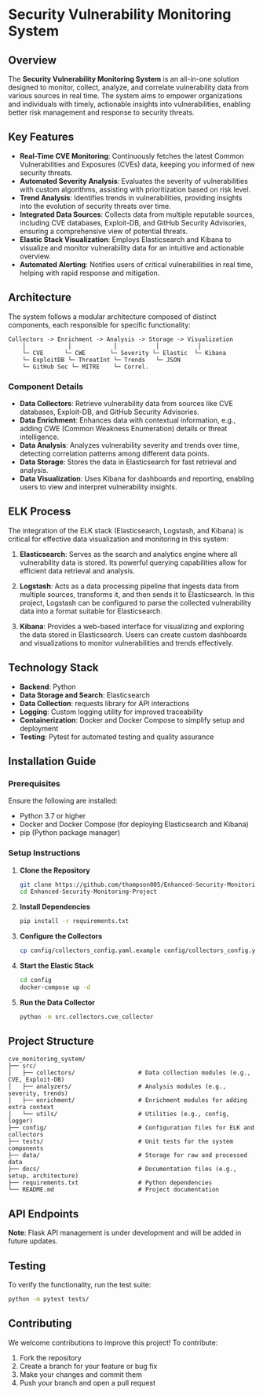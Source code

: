 # Security Vulnerability Monitoring System

## Overview
The **Security Vulnerability Monitoring System** is an all-in-one solution designed to monitor, collect, analyze, and correlate vulnerability data from various sources in real time. The system aims to empower organizations and individuals with timely, actionable insights into vulnerabilities, enabling better risk management and response to security threats.

## Key Features
- **Real-Time CVE Monitoring**: Continuously fetches the latest Common Vulnerabilities and Exposures (CVEs) data, keeping you informed of new security threats.
- **Automated Severity Analysis**: Evaluates the severity of vulnerabilities with custom algorithms, assisting with prioritization based on risk level.
- **Trend Analysis**: Identifies trends in vulnerabilities, providing insights into the evolution of security threats over time.
- **Integrated Data Sources**: Collects data from multiple reputable sources, including CVE databases, Exploit-DB, and GitHub Security Advisories, ensuring a comprehensive view of potential threats.
- **Elastic Stack Visualization**: Employs Elasticsearch and Kibana to visualize and monitor vulnerability data for an intuitive and actionable overview.
- **Automated Alerting**: Notifies users of critical vulnerabilities in real time, helping with rapid response and mitigation.

## Architecture
The system follows a modular architecture composed of distinct components, each responsible for specific functionality:

```
Collectors -> Enrichment -> Analysis -> Storage -> Visualization
    │            │            │           │           │
    └─ CVE      └─ CWE       └─ Severity └─ Elastic  └─ Kibana
    └─ ExploitDB └─ ThreatInt └─ Trends   └─ JSON
    └─ GitHub Sec └─ MITRE    └─ Correl.
```

### Component Details
- **Data Collectors**: Retrieve vulnerability data from sources like CVE databases, Exploit-DB, and GitHub Security Advisories.
- **Data Enrichment**: Enhances data with contextual information, e.g., adding CWE (Common Weakness Enumeration) details or threat intelligence.
- **Data Analysis**: Analyzes vulnerability severity and trends over time, detecting correlation patterns among different data points.
- **Data Storage**: Stores the data in Elasticsearch for fast retrieval and analysis.
- **Data Visualization**: Uses Kibana for dashboards and reporting, enabling users to view and interpret vulnerability insights.

## ELK Process
The integration of the ELK stack (Elasticsearch, Logstash, and Kibana) is critical for effective data visualization and monitoring in this system:

1. **Elasticsearch**: Serves as the search and analytics engine where all vulnerability data is stored. Its powerful querying capabilities allow for efficient data retrieval and analysis.
   
2. **Logstash**: Acts as a data processing pipeline that ingests data from multiple sources, transforms it, and then sends it to Elasticsearch. In this project, Logstash can be configured to parse the collected vulnerability data into a format suitable for Elasticsearch.

3. **Kibana**: Provides a web-based interface for visualizing and exploring the data stored in Elasticsearch. Users can create custom dashboards and visualizations to monitor vulnerabilities and trends effectively.

## Technology Stack
- **Backend**: Python
- **Data Storage and Search**: Elasticsearch
- **Data Collection**: requests library for API interactions
- **Logging**: Custom logging utility for improved traceability
- **Containerization**: Docker and Docker Compose to simplify setup and deployment
- **Testing**: Pytest for automated testing and quality assurance

## Installation Guide

### Prerequisites
Ensure the following are installed:
- Python 3.7 or higher
- Docker and Docker Compose (for deploying Elasticsearch and Kibana)
- pip (Python package manager)

### Setup Instructions

1. **Clone the Repository**
   ```bash
   git clone https://github.com/thompson005/Enhanced-Security-Monitoring-Project.git
   cd Enhanced-Security-Monitoring-Project
   ```

2. **Install Dependencies**
   ```bash
   pip install -r requirements.txt
   ```

3. **Configure the Collectors**
   ```bash
   cp config/collectors_config.yaml.example config/collectors_config.yaml
   ```

4. **Start the Elastic Stack**
   ```bash
   cd config
   docker-compose up -d
   ```

5. **Run the Data Collector**
   ```bash
   python -m src.collectors.cve_collector
   ```

## Project Structure
```
cve_monitoring_system/
├── src/
│   ├── collectors/                  # Data collection modules (e.g., CVE, Exploit-DB)
│   ├── analyzers/                   # Analysis modules (e.g., severity, trends)
│   ├── enrichment/                  # Enrichment modules for adding extra context
│   └── utils/                       # Utilities (e.g., config, logger)
├── config/                          # Configuration files for ELK and collectors
├── tests/                           # Unit tests for the system components
├── data/                            # Storage for raw and processed data
├── docs/                            # Documentation files (e.g., setup, architecture)
├── requirements.txt                 # Python dependencies
└── README.md                        # Project documentation
```

## API Endpoints
**Note**: Flask API management is under development and will be added in future updates.

## Testing
To verify the functionality, run the test suite:
```bash
python -m pytest tests/
```

## Contributing
We welcome contributions to improve this project! To contribute:

1. Fork the repository
2. Create a branch for your feature or bug fix
3. Make your changes and commit them
4. Push your branch and open a pull request

